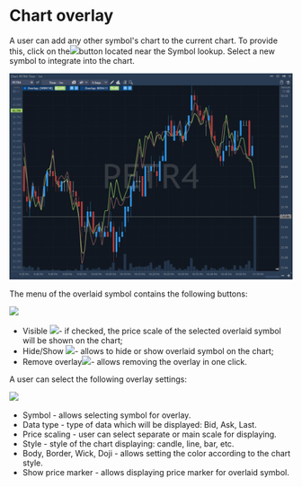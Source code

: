 # Chart overlay

A user can add any other symbol's chart to the current chart. To provide this, click on the![](../../../../.gitbook/assets/46.png)button 
located near the Symbol lookup. Select a new symbol to integrate into the chart.

![](../../../../.gitbook/assets/screenshot_1%20%2815%29.png)


The menu of the overlaid symbol contains the following buttons:

![](../../../../.gitbook/assets/visible%20%281%29.png)

* Visible ![](../../../../.gitbook/assets/visible-copy.png)- if checked, the price scale of the selected overlaid symbol will be shown on the chart;
* Hide/Show ![](../../../../.gitbook/assets/50.png)- allows to hide or show overlaid symbol on the chart;
* Remove overlay![](../../../../.gitbook/assets/51.png)- allows removing the overlay in one click.


A user can select the following overlay settings:

![](../../../../.gitbook/assets/52.png)

* Symbol - allows selecting symbol for overlay.
* Data type - type of data which will be displayed: Bid, Ask, Last.
* Price scaling - user can select separate or main scale for displaying.
* Style - style of the chart displaying: candle, line, bar, etc.
* Body, Border, Wick, Doji - allows setting the color according to the chart style.
* Show price marker - allows displaying price marker for overlaid symbol.



